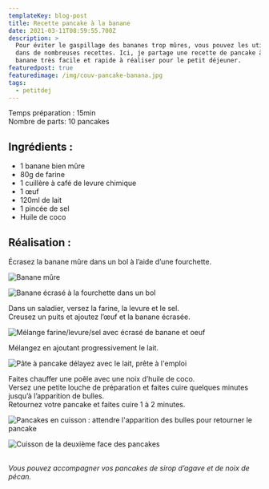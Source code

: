 ```yaml
---
templateKey: blog-post
title: Recette pancake à la banane
date: 2021-03-11T08:59:55.700Z
description: >
  Pour éviter le gaspillage des bananes trop mûres, vous pouvez les utiliser
  dans de nombreuses recettes. Ici, je partage une recette de pancake à la
  banane très facile et rapide à réaliser pour le petit déjeuner.
featuredpost: true
featuredimage: /img/couv-pancake-banana.jpg
tags:
  - petitdej
---
```


Temps préparation : 15min\
Nombre de parts: 10 pancakes

## Ingrédients :

- 1 banane bien mûre
- 80g de farine
- 1 cuillère à café de levure chimique
- 1 œuf
- 120ml de lait
- 1 pincée de sel
- Huile de coco

## Réalisation :

Écrasez la banane mûre dans un bol à l’aide d’une fourchette.

![Banane mûre](/img/banane-mure.jpg "Banane mûre")

![Banane écrasé à la fourchette dans un bol](/img/banane-ecrasee.jpg "Banane écrasé")

Dans un saladier, versez la farine, la levure et le sel.\
Creusez un puits et ajoutez l’œuf et la banane écrasée.

![Mélange farine/levure/sel avec écrasé de banane et oeuf ](/img/prepa-pancake-banana.jpg "Préparation pâte à pancake ")

Mélangez en ajoutant progressivement le lait.

![Pâte à pancake délayez avec le lait, prête à l'emploi](/img/prepa-banane.jpg "Pâte à pancake ")

Faites chauffer une poêle avec une noix d’huile de coco.\
Versez une petite louche de préparation et faites cuire quelques minutes jusqu’à l’apparition de bulles.\
Retournez votre pancake et faites cuire 1 à 2 minutes.

![Pancakes en cuisson : attendre l'apparition des bulles pour retourner le pancake ](/img/cuisson-pancake-1.jpg "Cuisson des pancakes ")

![Cuisson de la deuxième face des pancakes ](/img/cuisson-pancake-2.jpg "Cuisson des pancakes ")

\
_Vous pouvez accompagner vos pancakes de sirop d’agave et de noix de pécan._

